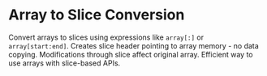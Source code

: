 # Array to Slice Conversion

Convert arrays to slices using expressions like `array[:]` or `array[start:end]`. Creates slice header pointing to array memory - no data copying. Modifications through slice affect original array. Efficient way to use arrays with slice-based APIs.